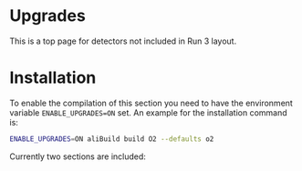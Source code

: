 <!-- doxy
\page refDetectorsUpgrades Upgrades
/doxy -->

# Upgrades
This is a top page for detectors not included in Run 3 layout.


# Installation
To enable the compilation of this section you need to have the environment variable `ENABLE_UPGRADES=ON` set.
An example for the installation command is:

```bash
ENABLE_UPGRADES=ON aliBuild build O2 --defaults o2
```

Currently two sections are included:
<!-- doxy
* \subpage refDetectorsUpgradesIT3
* \subpage refDetectorsUpgradesALICE3FT3
* \subpage refDetectorsUpgradesALICE3TRK
/doxy -->
